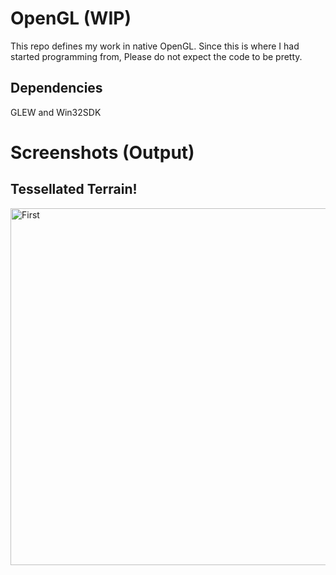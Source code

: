 # OpenGL (WIP)

This repo defines my work in native OpenGL.
Since this is where I had started programming from, Please do not expect the code to be pretty.

## Dependencies
GLEW and Win32SDK

# Screenshots (Output)

## Tessellated Terrain!

<img width="571" alt="First" src="https://github.com/user-attachments/assets/7b79a7d4-eff5-4578-bbe4-8e7c301ba23f" />
